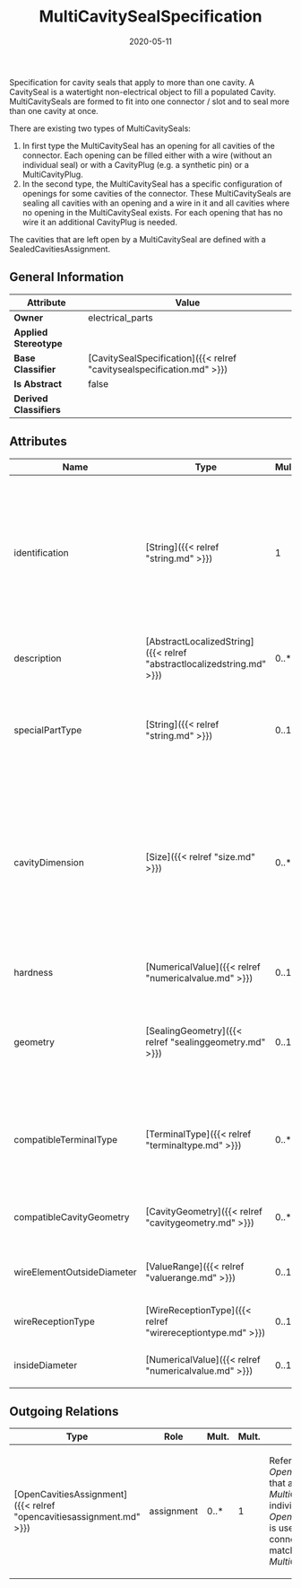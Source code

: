 ﻿---
title: MultiCavitySealSpecification
toc: false
type: specs
date: "2020-05-11"
draft: false
specification: VEC
version: 1.2.0
documentType: "Recommendation"
elementType: Class
classes:
  - MultiCavitySealSpecification
menu_name: vec-1.2.0
---
<p> Specification for cavity seals that apply to more than one cavity. A CavitySeal is a watertight non-electrical object to fill a populated Cavity. MultiCavitySeals are formed to fit into one connector / slot and to seal more than one cavity at once.      </p>      <p> There are existing two types of MultiCavitySeals:      </p>      <ol>       <li> In first type the MultiCavitySeal has an opening for all cavities of the connector. Each opening can be filled either with a wire (without an individual seal) or with a CavityPlug (e.g. a synthetic pin) or a MultiCavityPlug.        </li>       <li> In the second type, the MultiCavitySeal has a specific configuration of openings for some cavities of the connector. These MultiCavitySeals are sealing all cavities with an opening and a wire in it and all cavities where no opening in the MultiCavitySeal exists. For each opening that has no wire it an additional CavityPlug is needed.&#160;        </li>     </ol>     <p> The cavities that are left open by a MultiCavitySeal are defined with a SealedCavitiesAssignment.      </p>

## General Information

| Attribute               | Value |
|-------------------------|-------|
| **Owner**               | electrical_parts |
| **Applied Stereotype**  |   |
| **Base Classifier**     | [CavitySealSpecification]({{< relref "cavitysealspecification.md" >}})<br/>  |
| **Is Abstract**         | false |
| **Derived Classifiers** |   |

## Attributes
|  Name  |  Type  |  Mult.  |  Description  |  Owning Classifier  |
|--------|--------|---------|---------------|--------------|
|identification | [String]({{< relref "string.md" >}}) | 1 | <p> Specifies a unique identification of the specification. The identification is guaranteed to be unique within the document containing the specification. For all VEC-documents a Specification-instance can be trusted to be identical if the DocumentVersion-instance is the same (see DocumentVersion) and the identification of the Specification is the same.      </p> | [Specification]({{< relref "specification.md" >}}) |
|description | [AbstractLocalizedString]({{< relref "abstractlocalizedstring.md" >}}) | 0..* | <p> Specifies additional, human readable information about the specification.      </p> | [Specification]({{< relref "specification.md" >}}) |
|specialPartType | [String]({{< relref "string.md" >}}) | 0..1 | <p>The specialPartType allows the specification of subclassifications for a PartOrUsageRelatedSpecification (e.g. different types of connector housings).  </p> | [PartOrUsageRelatedSpecification]({{< relref "partorusagerelatedspecification.md" >}}) |
|cavityDimension | [Size]({{< relref "size.md" >}}) | 0..* | <p> Specifies a valid cavity dimensions to which the cavity part fits. The dimension defines the size of the sealing area of the cavity (crimp end), not in the contacting area (box end).      </p>      <p> Note: CavityDimension is of type Size which is defined as x &amp;&#160;y with type NumericalValue. NumericalValue can define tolerances. So, a cavity dimension is not necessarily a single fixed value.      </p> | [CavityPartSpecification]({{< relref "cavitypartspecification.md" >}}) |
|hardness | [NumericalValue]({{< relref "numericalvalue.md" >}}) | 0..1 | <p>Specifies the hardness of the cavity seal.  </p> | [CavityPartSpecification]({{< relref "cavitypartspecification.md" >}}) |
|geometry | [SealingGeometry]({{< relref "sealinggeometry.md" >}}) | 0..1 | <p> Defines the geometry of the cavity sealing.      </p>      <p> &#160;     </p>      <p> This attribute is defined as an OpenEnumeration.      </p> | [CavityPartSpecification]({{< relref "cavitypartspecification.md" >}}) |
|compatibleTerminalType | [TerminalType]({{< relref "terminaltype.md" >}}) | 0..* | <p> Defines a list of terminal types that are compatible to this CavitySealSpecification. This defines as well the compatible cavities, since a plug is normally used when no terminals are present.      </p> | [CavityPartSpecification]({{< relref "cavitypartspecification.md" >}}) |
|compatibleCavityGeometry | [CavityGeometry]({{< relref "cavitygeometry.md" >}}) | 0..* | <p> Defines a list of <i>CavityGeometries</i> that are compatible with this cavity part.      </p> | [CavityPartSpecification]({{< relref "cavitypartspecification.md" >}}) |
|wireElementOutsideDiameter | [ValueRange]({{< relref "valuerange.md" >}}) | 0..1 | <p> Specifies a range of valid wire diameters to which the cavity seal fits.      </p> | [CavitySealSpecification]({{< relref "cavitysealspecification.md" >}}) |
|wireReceptionType | [WireReceptionType]({{< relref "wirereceptiontype.md" >}}) | 0..1 | <p> Specifies the wireReceptionType to which the cavity seal fits.      </p> | [CavitySealSpecification]({{< relref "cavitysealspecification.md" >}}) |
|insideDiameter | [NumericalValue]({{< relref "numericalvalue.md" >}}) | 0..1 | <p> Defines the inside diameter in the relaxed state for a cavity seal.      </p> | [CavitySealSpecification]({{< relref "cavitysealspecification.md" >}}) |

## Outgoing Relations
|    Type  |   Role   |   Mult.   |   Mult.   |   Description   |
|----------|----------|-----------|-----------|-----------------|
| [OpenCavitiesAssignment]({{< relref "opencavitiesassignment.md" >}}) | assignment | 0..* | 1 | <p> References the <i>OpenCavitiesAssignments</i> that are valid for this <i>MultiCavitySeal</i>. One individual <i>OpenCavitiesAssignment </i>is used for each connector housing that matches witch this <i>MultiCavitySeal.</i>      </p> |
